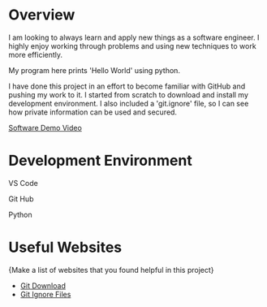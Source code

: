 # Overview

I am looking to always learn and apply new things as a software engineer. I highly enjoy working through problems and using new techniques to work more efficiently.

My program here prints 'Hello World' using python.

I have done this project in an effort to become familiar with GitHub and pushing my work to it. I started from scratch to download and install my development environment. I also included a 'git.ignore' file, so I can see how private information can be used and secured.

[Software Demo Video](https://youtu.be/lKvTsTrbyrw)

# Development Environment

VS Code

Git Hub

Python

# Useful Websites

{Make a list of websites that you found helpful in this project}
* [Git Download](https://git-scm.com/downloads)
* [Git Ignore Files](https://git-scm.com/docs/gitignore)
